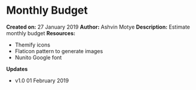 # Monthly Budget

**Created on:** 27 January 2019
**Author:** Ashvin Motye
**Description:** Estimate monthly budget
**Resources:**
* Themify icons
* Flaticon pattern to generate images
* Nunito Google font

**Updates**
* v1.0 01 February 2019
